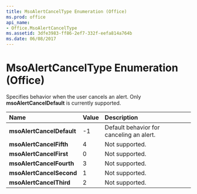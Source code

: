 ```yaml
---
title: MsoAlertCancelType Enumeration (Office)
ms.prod: office
api_name:
- Office.MsoAlertCancelType
ms.assetid: 3dfe3983-ff86-2ef7-332f-eefa814a764b
ms.date: 06/08/2017
---
```



# MsoAlertCancelType Enumeration (Office)

Specifies behavior when the user cancels an alert. Only **msoAlertCancelDefault** is currently supported.



|**Name**|**Value**|**Description**|
|:-----|:-----|:-----|
|**msoAlertCancelDefault**|-1|Default behavior for canceling an alert.|
|**msoAlertCancelFifth**|4|Not supported.|
|**msoAlertCancelFirst**|0|Not supported.|
|**msoAlertCancelFourth**|3|Not supported.|
|**msoAlertCancelSecond**|1|Not supported.|
|**msoAlertCancelThird**|2|Not supported.|

